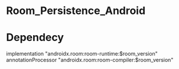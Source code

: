 # Room_Persistence_Android


# Dependecy

  implementation "androidx.room:room-runtime:$room_version"
  annotationProcessor "androidx.room:room-compiler:$room_version" 
